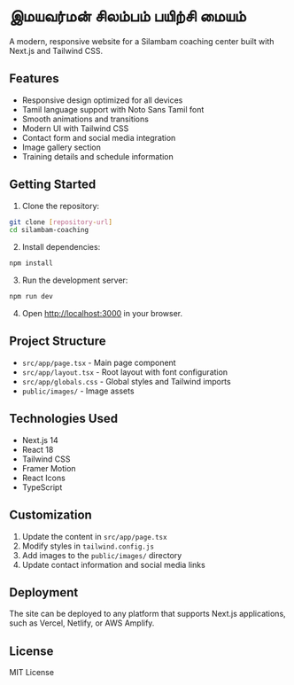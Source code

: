 # இமயவர்மன் சிலம்பம் பயிற்சி மையம்

A modern, responsive website for a Silambam coaching center built with Next.js and Tailwind CSS.

## Features

- Responsive design optimized for all devices
- Tamil language support with Noto Sans Tamil font
- Smooth animations and transitions
- Modern UI with Tailwind CSS
- Contact form and social media integration
- Image gallery section
- Training details and schedule information

## Getting Started

1. Clone the repository:
```bash
git clone [repository-url]
cd silambam-coaching
```

2. Install dependencies:
```bash
npm install
```

3. Run the development server:
```bash
npm run dev
```

4. Open [http://localhost:3000](http://localhost:3000) in your browser.

## Project Structure

- `src/app/page.tsx` - Main page component
- `src/app/layout.tsx` - Root layout with font configuration
- `src/app/globals.css` - Global styles and Tailwind imports
- `public/images/` - Image assets

## Technologies Used

- Next.js 14
- React 18
- Tailwind CSS
- Framer Motion
- React Icons
- TypeScript

## Customization

1. Update the content in `src/app/page.tsx`
2. Modify styles in `tailwind.config.js`
3. Add images to the `public/images/` directory
4. Update contact information and social media links

## Deployment

The site can be deployed to any platform that supports Next.js applications, such as Vercel, Netlify, or AWS Amplify.

## License

MIT License 